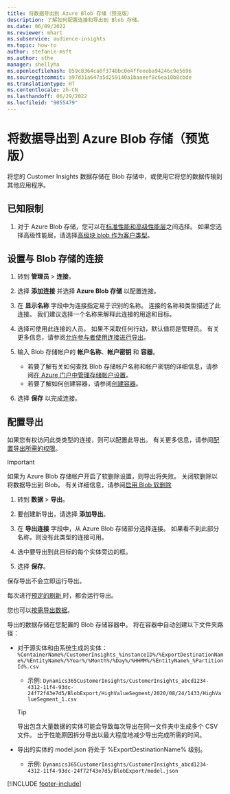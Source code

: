 ```yaml
---
title: 将数据导出到 Azure Blob 存储（预览版）
description: 了解如何配置连接和导出到 Blob 存储。
ms.date: 06/09/2022
ms.reviewer: mhart
ms.subservice: audience-insights
ms.topic: how-to
author: stefanie-msft
ms.author: sthe
manager: shellyha
ms.openlocfilehash: 059c8364ca0f3740bc0e4ffeeeba94246c9e5696
ms.sourcegitcommit: a97d31a647a5d259140a1baaeef8c6ea10b8cbde
ms.translationtype: HT
ms.contentlocale: zh-CN
ms.lasthandoff: 06/29/2022
ms.locfileid: "9055479"
---
```

# <a name="export-data-to-an-azure-blob-storage-preview"></a>将数据导出到 Azure Blob 存储（预览版）

将您的 Customer Insights 数据存储在 Blob 存储中，或使用它将您的数据传输到其他应用程序。

## <a name="known-limitations"></a>已知限制

1. 对于 Azure Blob 存储，您可以在[标准性能和高级性能层](/azure/storage/blobs/storage-blob-performance-tiers)之间选择。 如果您选择高级性能层，请选择[高级块 blob 作为客户类型](/azure/storage/common/storage-account-overview#types-of-storage-accounts)。

## <a name="set-up-the-connection-to-blob-storage"></a>设置与 Blob 存储的连接

1. 转到 **管理员** > **连接**。

1. 选择 **添加连接** 并选择 **Azure Blob 存储** 以配置连接。

1. 在 **显示名称** 字段中为连接指定易于识别的名称。 连接的名称和类型描述了此连接。 我们建议选择一个名称来解释此连接的用途和目标。

1. 选择可使用此连接的人员。 如果不采取任何行动，默认值将是管理员。 有关更多信息，请参阅[允许参与者使用连接进行导出](connections.md#allow-contributors-to-use-a-connection-for-exports)。

1. 输入 Blob 存储帐户的 **帐户名称**、**帐户密钥** 和 **容器**。
    - 若要了解有关如何查找 Blob 存储帐户名称和帐户密钥的详细信息，请参阅[在 Azure 门户中管理存储帐户设置](/azure/storage/common/storage-account-manage)。
    - 若要了解如何创建容器，请参阅[创建容器](/azure/storage/blobs/storage-quickstart-blobs-portal#create-a-container)。

1. 选择 **保存** 以完成连接。 

## <a name="configure-an-export"></a>配置导出

如果您有权访问此类类型的连接，则可以配置此导出。 有关更多信息，请参阅[配置导出所需的权限](export-destinations.md#set-up-a-new-export)。

> [!IMPORTANT]
> 如果为 Azure Blob 存储帐户开启了软删除设置，则导出将失败。 关闭软删除以将数据导出到 Blob。 有关详细信息，请参阅[启用 Blob 软删除](/azure/storage/blobs/soft-delete-blob-enable)

1. 转到 **数据** > **导出**。

1. 要创建新导出，请选择 **添加导出**。

1. 在 **导出连接** 字段中，从 Azure Blob 存储部分选择连接。 如果看不到此部分名称，则没有此类型的连接可用。

1. 选中要导出到此目标的每个实体旁边的框。

1. 选择 **保存**。

保存导出不会立即运行导出。

每次进行[预定的刷新 ](system.md#schedule-tab)时，都会运行导出。

您也可以[按需导出数据](export-destinations.md#run-exports-on-demand)。

导出的数据存储在您配置的 Blob 存储容器中。 将在容器中自动创建以下文件夹路径：

- 对于源实体和由系统生成的实体：  
  `%ContainerName%/CustomerInsights_%instanceID%/%ExportDestinationName%/%EntityName%/%Year%/%Month%/%Day%/%HHMM%/%EntityName%_%PartitionId%.csv`  
  - 示例: `Dynamics365CustomerInsights/CustomerInsights_abcd1234-4312-11f4-93dc-24f72f43e7d5/BlobExport/HighValueSegment/2020/08/24/1433/HighValueSegment_1.csv`
  
  > [!TIP]
  > 导出包含大量数据的实体可能会导致每次导出在同一文件夹中生成多个 CSV 文件。 出于性能原因拆分导出以最大程度地减少导出完成所需的时间。

- 导出的实体的 model.json 将处于 %ExportDestinationName% 级别。  
  - 示例: `Dynamics365CustomerInsights/CustomerInsights_abcd1234-4312-11f4-93dc-24f72f43e7d5/BlobExport/model.json`

[!INCLUDE [footer-include](includes/footer-banner.md)]
